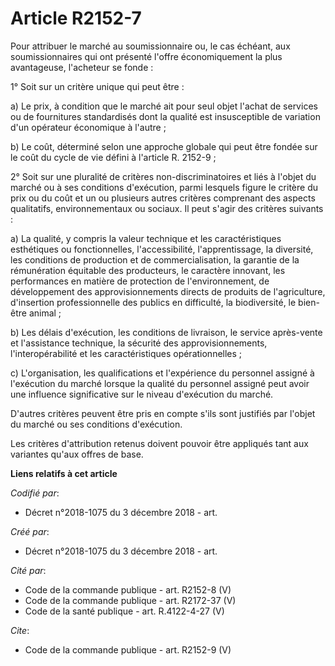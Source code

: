 # Article R2152-7

Pour attribuer le marché au soumissionnaire ou, le cas échéant, aux soumissionnaires qui ont présenté l'offre économiquement
la plus avantageuse, l'acheteur se fonde : 

1° Soit sur un critère unique qui peut être : 

a) Le prix, à condition que le marché ait pour seul objet l'achat de services ou de fournitures standardisés dont la qualité
est insusceptible de variation d'un opérateur économique à l'autre ; 

b) Le coût, déterminé selon une approche globale qui peut être fondée sur le coût du cycle de vie défini à l'article R.
2152-9 ; 

2° Soit sur une pluralité de critères non-discriminatoires et liés à l'objet du marché ou à ses conditions d'exécution, parmi
lesquels figure le critère du prix ou du coût et un ou plusieurs autres critères comprenant des aspects qualitatifs,
environnementaux ou sociaux. Il peut s'agir des critères suivants : 

a) La qualité, y compris la valeur technique et les caractéristiques esthétiques ou fonctionnelles, l'accessibilité,
l'apprentissage, la diversité, les conditions de production et de commercialisation, la garantie de la rémunération équitable
des producteurs, le caractère innovant, les performances en matière de protection de l'environnement, de développement des
approvisionnements directs de produits de l'agriculture, d'insertion professionnelle des publics en difficulté, la
biodiversité, le bien-être animal ; 

b) Les délais d'exécution, les conditions de livraison, le service après-vente et l'assistance technique, la sécurité des
approvisionnements, l'interopérabilité et les caractéristiques opérationnelles ; 

c) L'organisation, les qualifications et l'expérience du personnel assigné à l'exécution du marché lorsque la qualité du
personnel assigné peut avoir une influence significative sur le niveau d'exécution du marché. 

D'autres critères peuvent être pris en compte s'ils sont justifiés par l'objet du marché ou ses conditions d'exécution. 

Les critères d'attribution retenus doivent pouvoir être appliqués tant aux variantes qu'aux offres de base.

**Liens relatifs à cet article**

_Codifié par_:

  - Décret n°2018-1075 du 3 décembre 2018 - art.

_Créé par_:

  - Décret n°2018-1075 du 3 décembre 2018 - art.

_Cité par_:

  - Code de la commande publique - art. R2152-8 (V)
  - Code de la commande publique - art. R2172-37 (V)
  - Code de la santé publique - art. R.4122-4-27 (V)

_Cite_:

  - Code de la commande publique - art. R2152-9 (V)

